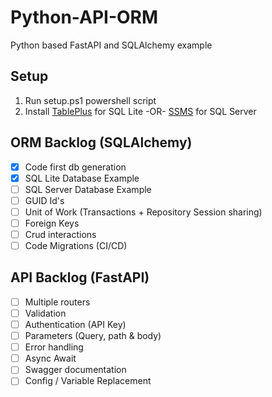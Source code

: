 # Python-API-ORM
Python based FastAPI and SQLAlchemy example


## Setup
1. Run setup.ps1 powershell script
2. Install [TablePlus](https://tableplus.com/) for SQL Lite -OR- [SSMS]() for SQL Server

## ORM Backlog (SQLAlchemy)
- [X] Code first db generation
- [X] SQL Lite Database Example
- [ ] SQL Server Database Example
- [ ] GUID Id's
- [ ] Unit of Work (Transactions + Repository Session sharing)
- [ ] Foreign Keys
- [ ] Crud interactions
- [ ] Code Migrations (CI/CD)

## API Backlog (FastAPI)
- [ ] Multiple routers
- [ ] Validation
- [ ] Authentication (API Key)
- [ ] Parameters (Query, path & body)
- [ ] Error handling
- [ ] Async Await
- [ ] Swagger documentation
- [ ] Config / Variable Replacement
